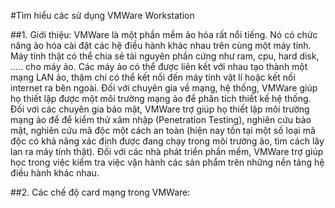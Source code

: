 #Tìm hiểu các sử dụng VMWare Workstation

##1. Giới thiệu:
VMWare là một phần mềm ảo hóa rất nổi tiếng. Nó có chức năng ảo hóa cài đặt các hệ điều hành khác nhau trên cùng một máy tính. Máy tính thật có thể chia sẻ tài nguyên phần cứng như ram, cpu, hard disk, ..... cho máy ảo. Các máy ảo có thể được liên kết với nhau tạo thành một mạng LAN ảo, thậm chí có thể kết nối đến máy tính vật lí hoặc kết nối internet ra bên ngoài. Đối với chuyên gia về mạng, hệ thống, VMWare giúp họ thiết lập được một môi trường mạng ảo để phân tích thiết kế hệ thống. Đối vơi các chuyên gia bảo mật, VMWare trợ giúp họ thiết lập môi trường mạng ảo để để kiểm thử xâm nhập (Penetration Testing), nghiên cứu bảo mật, nghiên cứu mã độc một cách an toàn (hiện nay tồn tại một số loại mã độc có khả năng xác định được đang chạy trong môi trường ảo, tìm cách lây lan ra máy tính thật). Đối với các nhà phát triển phần mềm, VMWare trợ giúp học trong việc kiểm tra việc vận hành các sản phẩm trên những nền tảng hệ điều hành khác nhau.

##2. Các chế độ card mạng trong VMWare:

